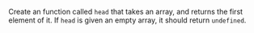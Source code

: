 Create an function called `head` that takes an array, and returns the first element of it. If `head` is given an empty array, it should return `undefined`.
